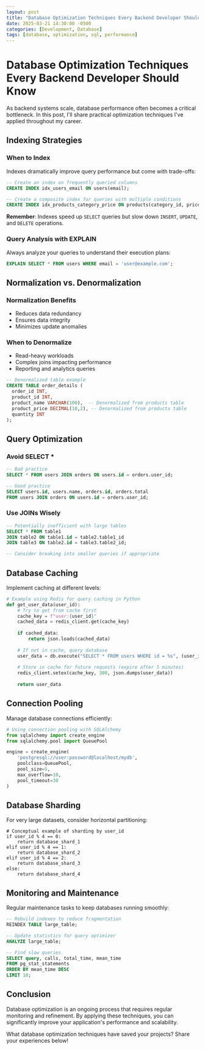 ```yaml
---
layout: post
title: "Database Optimization Techniques Every Backend Developer Should Know"
date: 2025-03-21 14:30:00 -0500
categories: [Development, Database]
tags: [database, optimization, sql, performance]
---
```


# Database Optimization Techniques Every Backend Developer Should Know

As backend systems scale, database performance often becomes a critical bottleneck. In this post, I'll share practical optimization techniques I've applied throughout my career.

## Indexing Strategies

### When to Index

Indexes dramatically improve query performance but come with trade-offs:

```sql
-- Create an index on frequently queried columns
CREATE INDEX idx_users_email ON users(email);

-- Create a composite index for queries with multiple conditions
CREATE INDEX idx_products_category_price ON products(category_id, price);
```

**Remember**: Indexes speed up `SELECT` queries but slow down `INSERT`, `UPDATE`, and `DELETE` operations.

### Query Analysis with EXPLAIN

Always analyze your queries to understand their execution plans:

```sql
EXPLAIN SELECT * FROM users WHERE email = 'user@example.com';
```

## Normalization vs. Denormalization

### Normalization Benefits
- Reduces data redundancy
- Ensures data integrity
- Minimizes update anomalies

### When to Denormalize
- Read-heavy workloads
- Complex joins impacting performance
- Reporting and analytics queries

```sql
-- Denormalized table example
CREATE TABLE order_details (
  order_id INT,
  product_id INT,
  product_name VARCHAR(100),  -- Denormalized from products table
  product_price DECIMAL(10,2), -- Denormalized from products table
  quantity INT
);
```

## Query Optimization

### Avoid SELECT *

```sql
-- Bad practice
SELECT * FROM users JOIN orders ON users.id = orders.user_id;

-- Good practice
SELECT users.id, users.name, orders.id, orders.total 
FROM users JOIN orders ON users.id = orders.user_id;
```

### Use JOINs Wisely

```sql
-- Potentially inefficient with large tables
SELECT * FROM table1 
JOIN table2 ON table1.id = table2.table1_id
JOIN table3 ON table2.id = table3.table2_id;

-- Consider breaking into smaller queries if appropriate
```

## Database Caching

Implement caching at different levels:

```python
# Example using Redis for query caching in Python
def get_user_data(user_id):
    # Try to get from cache first
    cache_key = f"user:{user_id}"
    cached_data = redis_client.get(cache_key)
    
    if cached_data:
        return json.loads(cached_data)
    
    # If not in cache, query database
    user_data = db.execute("SELECT * FROM users WHERE id = %s", (user_id,))
    
    # Store in cache for future requests (expire after 5 minutes)
    redis_client.setex(cache_key, 300, json.dumps(user_data))
    
    return user_data
```

## Connection Pooling

Manage database connections efficiently:

```python
# Using connection pooling with SQLAlchemy
from sqlalchemy import create_engine
from sqlalchemy.pool import QueuePool

engine = create_engine(
    'postgresql://user:password@localhost/mydb',
    poolclass=QueuePool,
    pool_size=5,
    max_overflow=10,
    pool_timeout=30
)
```

## Database Sharding

For very large datasets, consider horizontal partitioning:

```
# Conceptual example of sharding by user_id
if user_id % 4 == 0:
    return database_shard_1
elif user_id % 4 == 1:
    return database_shard_2
elif user_id % 4 == 2:
    return database_shard_3
else:
    return database_shard_4
```

## Monitoring and Maintenance

Regular maintenance tasks to keep databases running smoothly:

```sql
-- Rebuild indexes to reduce fragmentation
REINDEX TABLE large_table;

-- Update statistics for query optimizer
ANALYZE large_table;

-- Find slow queries
SELECT query, calls, total_time, mean_time
FROM pg_stat_statements
ORDER BY mean_time DESC
LIMIT 10;
```

## Conclusion

Database optimization is an ongoing process that requires regular monitoring and refinement. By applying these techniques, you can significantly improve your application's performance and scalability.

What database optimization techniques have saved your projects? Share your experiences below!